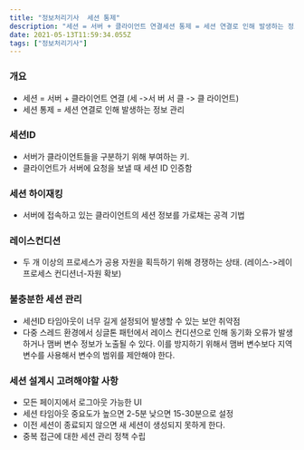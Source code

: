 ```yaml
---
title: "정보처리기사  세션 통제"
description: "세션 = 서버 + 클라이언트 연결세션 통제 = 세션 연결로 인해 발생하는 정보 관리서버가 클라이언트들을 구분하기 위해 부여하는 키.클라이언트가 서버에 요청을 보낼 때 세션 ID 인증함서버에 접속하고 있는 클라이언트의 세션 정보를 가로채는 공격 기법두 개 이상의 프로세스"
date: 2021-05-13T11:59:34.055Z
tags: ["정보처리기사"]
---
```

### 개요
- 세션 = 서버 + 클라이언트 연결 (세 ->서 버 서 클 -> 클 라이언트)
- 세션 통제 = 세션 연결로 인해 발생하는 정보 관리

### 세션ID
- 서버가 클라이언트들을 구분하기 위해 부여하는 키.
- 클라이언트가 서버에 요청을 보낼 때 세션 ID 인증함

### 세션 하이재킹
- 서버에 접속하고 있는 클라이언트의 세션 정보를 가로채는 공격 기법

### 레이스컨디션 
- 두 개 이상의 프로세스가 공용 자원을 획득하기 위해 경쟁하는 상태. (레이스->레이프로세스 컨디션너-자원 확보)

### 불충분한 세션 관리
- 세션ID 타임아웃이 너무 길게 설정되어 발생할 수 있는 보안 취약점
- 다중 스레드 환경에서 싱글톤 패턴에서 레이스 컨디션으로 인해 동기화 오류가 발생하거나 맴버 변수 정보가 노출될 수 있다. 이를 방지하기 위해서 맴버 변수보다 지역 변수를 사용해서 변수의 범위를 제안해야 한다. 

### 세션 설계시 고려해야할 사항
- 모든 페이지에서 로그아웃 가능한 UI
- 세션 타임아웃 중요도가 높으면 2-5분 낮으면 15-30분으로 설정
- 이전 세션이 종료되지 않으면 새 세션이 생성되지 못하게 한다.
- 중복 접근에 대한 세션 관리 정책 수립

